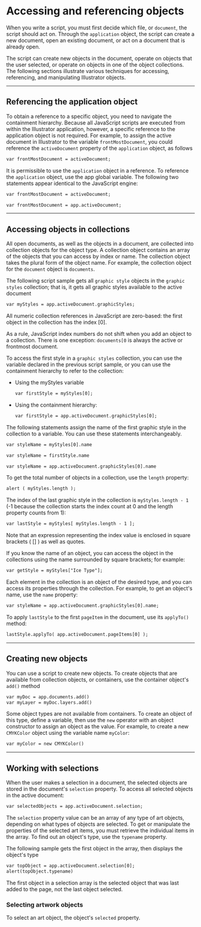 # Accessing and referencing objects

When you write a script, you must first decide which file, or `document`, the script should act on. Through the `application` object, the script can create a new document, open an existing document, or act on a document that is already open.

The script can create new objects in the document, operate on objects that the user selected, or operate on objects in one of the object collections. The following sections illustrate various techniques for accessing, referencing, and manipulating Illustrator objects.

---

## Referencing the application object

To obtain a reference to a specific object, you need to navigate the containment hierarchy. Because all JavaScript scripts are executed from within the Illustrator application, however, a specific reference to the application object is not required. For example, to assign the active document in Illustrator to the variable `frontMostDocument`, you could reference the `activeDocument` property of the `application` object, as follows

```default
var frontMostDocument = activeDocument;
```

It is permissible to use the `application` object in a reference. To reference the `application` object, use the app global variable. The following two statements appear identical to the JavaScript engine:

```default
var frontMostDocument = activeDocument;

var frontMostDocument = app.activeDocument;
```

---

## Accessing objects in collections

All open documents, as well as the objects in a document, are collected into collection objects for the object type. A collection object contains an array of the objects that you can access by index or name. The collection object takes the plural form of the object name. For example, the collection object for the `document` object is `documents`.

The following script sample gets all `graphic style` objects in the `graphic styles` collection; that is, it gets all graphic styles available to the active document

```default
var myStyles = app.activeDocument.graphicStyles;
```

All numeric collection references in JavaScript are zero-based: the first object in the collection has the index [0].

As a rule, JavaScript index numbers do not shift when you add an object to a collection. There is one exception: `documents[0` is always the active or frontmost document.

To access the first style in a `graphic styles` collection, you can use the variable declared in the previous script sample, or you can use the containment hierarchy to refer to the collection:

- Using the myStyles variable
    ```default
    var firstStyle = myStyles[0];
    ```

- Using the containment hierarchy:
    ```default
    var firstStyle = app.activeDocument.graphicStyles[0];
    ```

The following statements assign the name of the first graphic style in the collection to a variable. You can use these statements interchangeably.

```default
var styleName = myStyles[0].name

var styleName = firstStyle.name

var styleName = app.activeDocument.graphicStyles[0].name
```

To get the total number of objects in a collection, use the `length` property:

```default
alert ( myStyles.length );
```

The index of the last graphic style in the collection is `myStyles.length - 1` (-1 because the collection starts the index count at 0 and the length property counts from 1):

```default
var lastStyle = myStyles[ myStyles.length - 1 ];
```

Note that an expression representing the index value is enclosed in square brackets ( [] ) as well as quotes.

If you know the name of an object, you can access the object in the collections using the name surrounded by square brackets; for example:

```default
var getStyle = myStyles["Ice Type"];
```

Each element in the collection is an object of the desired type, and you can access its properties through the collection. For example, to get an object's name, use the `name` property:

```default
var styleName = app.activeDocument.graphicStyles[0].name;
```

To apply `lastStyle` to the first `pageItem` in the document, use its `applyTo()` method:

```default
lastStyle.applyTo( app.activeDocument.pageItems[0] );
```

---

## Creating new objects

You can use a script to create new objects. To create objects that are available from collection objects, or containers, use the container object's `add()` method

```default
var myDoc = app.documents.add()
var myLayer = myDoc.layers.add()
```

Some object types are not available from containers. To create an object of this type, define a variable, then use the `new` operator with an object constructor to assign an object as the value. For example, to create a new `CMYKColor` object using the variable name `myColor`:

```default
var myColor = new CMYKColor()
```

---

## Working with selections

When the user makes a selection in a document, the selected objects are stored in the document's `selection` property. To access all selected objects in the active document:

```default
var selectedObjects = app.activeDocument.selection;
```

The `selection` property value can be an array of any type of art objects, depending on what types of objects are selected. To get or manipulate the properties of the selected art items, you must retrieve the individual items in the array. To find out an object's type, use the `typename` property.

The following sample gets the first object in the array, then displays the object's type

```default
var topObject = app.activeDocument.selection[0];
alert(topObject.typename)
```

The first object in a selection array is the selected object that was last added to the page, not the last object selected.

### Selecting artwork objects

To select an art object, the object's `selected` property.
